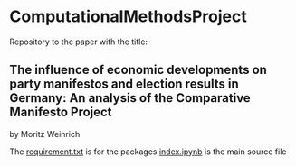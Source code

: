 # ComputationalMethodsProject

Repository to the paper with the title:
## The influence of economic developments on party manifestos and election results in Germany: An analysis of the Comparative Manifesto Project

by Moritz Weinrich




The [requirement.txt](../requirement.txt) is for the packages [index.ipynb](../SCRIPTS/index.ipynb) is the main source file  
